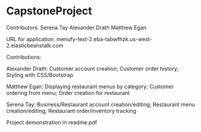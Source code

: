 # CapstoneProject

Contributors:
  Serena Tay
  Alexander Drath
  Matthew Egan
  
 URL for application:
  menufy-test-2.eba-tabwfhzk.us-west-2.elasticbeanstalk.com

Contributions:


  Alexander Drath: 
    Customer account creation; 
    Customer order history; 
    Styling with CSS/Bootstrap
    
    
  Matthew Egan: 
    Displaying restaurant menus by category; 
    Customer ordering from menu;
    Order creation for restaurant
    
    
   Serena Tay:
    Business/Restaurant account creation/editing;
    Restaurant menu creation/editing;
    Restaurant order/inventory tracking
    

Project demonstration in readme.pdf
